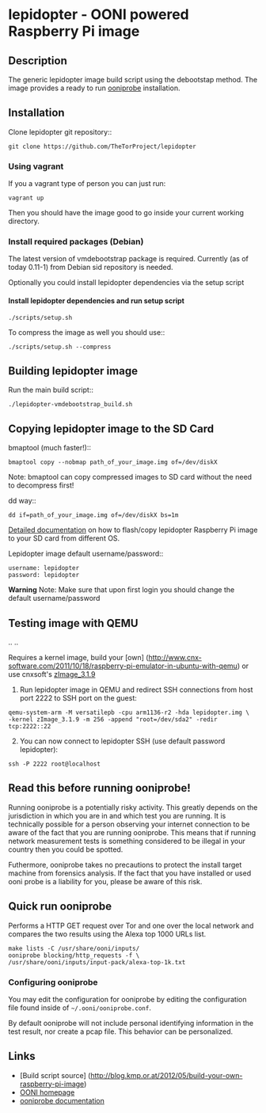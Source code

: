 # lepidopter - OONI powered Raspberry Pi image

## Description
The generic lepidopter image build script using the debootstap method.
The image provides a ready to run
[ooniprobe](https://github.com/TheTorProject/ooni-probe) installation.

## Installation

Clone lepidopter git repository::

```
git clone https://github.com/TheTorProject/lepidopter
```

### Using vagrant

If you a vagrant type of person you can just run:

```
vagrant up
```

Then you should have the image good to go inside your current working directory.

### Install required packages (Debian)

The latest version of vmdebootstrap package is required.
Currently (as of today 0.11-1) from Debian sid repository is needed.

Optionally you could install lepidopter dependencies via the setup script

#### Install lepidopter dependencies and run setup script

```
./scripts/setup.sh
```
To compress the image as well you should use::
```
./scripts/setup.sh --compress
```


## Building lepidopter image

Run the main build script::

```
./lepidopter-vmdebootstrap_build.sh
```

## Copying lepidopter image to the SD Card

bmaptool (much faster!)::

```
bmaptool copy --nobmap path_of_your_image.img of=/dev/diskX
```

Note: bmaptool can copy compressed images to SD card without the need to 
decompress first!

dd way::

```
dd if=path_of_your_image.img of=/dev/diskX bs=1m
```

[Detailed documentation](http://elinux.org/RPi_Easy_SD_Card_Setup#SD_card_setup)
on how to flash/copy lepidopter Raspberry Pi image to your SD card from
different OS.

Lepidopter image default username/password::

```
username: lepidopter
password: lepidopter
```

**Warning** Note:
Make sure that upon first login you should change the default username/password

## Testing image with QEMU
.. ..

<!--- TODO: Create your own kernel how-to -->
Requires a kernel image, build your 
[own]
(http://www.cnx-software.com/2011/10/18/raspberry-pi-emulator-in-ubuntu-with-qemu)
or use cnxsoft's [zImage_3.1.9](http://dl.dropbox.com/u/45842273/zImage_3.1.9)

1) Run lepidopter image in QEMU and redirect SSH connections from host port 2222
to SSH port on the guest:

```
qemu-system-arm -M versatilepb -cpu arm1136-r2 -hda lepidopter.img \
-kernel zImage_3.1.9 -m 256 -append "root=/dev/sda2" -redir tcp:2222::22
```

2) You can now connect to lepidopter SSH (use default password lepidopter):

```
ssh -P 2222 root@localhost
```

## Read this before running ooniprobe!

Running ooniprobe is a potentially risky activity. This greatly depends on the
jurisdiction in which you are in and which test you are running. It is
technically possible for a person observing your internet connection to be
aware of the fact that you are running ooniprobe. This means that if running
network measurement tests is something considered to be illegal in your country
then you could be spotted.

Futhermore, ooniprobe takes no precautions to protect the install target machine
from forensics analysis.  If the fact that you have installed or used ooni
probe is a liability for you, please be aware of this risk.

## Quick run ooniprobe

Performs a HTTP GET request over Tor and one over the local network and compares
 the two results using the Alexa top 1000 URLs list.

```
make lists -C /usr/share/ooni/inputs/
ooniprobe blocking/http_requests -f \
/usr/share/ooni/inputs/input-pack/alexa-top-1k.txt 
```

### Configuring ooniprobe

You may edit the configuration for ooniprobe by editing the configuration file
found inside of `~/.ooni/ooniprobe.conf`.

By default ooniprobe will not include personal identifying information in the
test result, nor create a pcap file. This behavior can be personalized.

## Links
* [Build script source]
(http://blog.kmp.or.at/2012/05/build-your-own-raspberry-pi-image)
* [OONI homepage](http://ooni.torproject.org)
* [ooniprobe documentation](https://ooni.torproject.org/docs/#using-ooniprobe)

